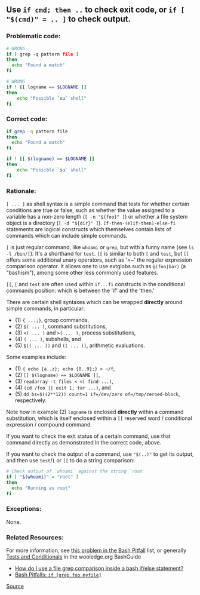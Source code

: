 ## Use `if cmd; then ..` to check exit code, or `if [ "$(cmd)" = .. ]` to check output.

### Problematic code:
```sh
# WRONG
if [ grep -q pattern file ]
then
  echo "Found a match"
fi
```

```sh
# WRONG
if ! [[ logname == $LOGNAME ]]
then
    echo "Possible `su` shell"
fi
```


### Correct code:
```sh
if grep -q pattern file
then
  echo "Found a match"
fi
```

```sh
if ! [[ $(logname) == $LOGNAME ]]
then
    echo "Possible `su` shell"
fi
```


### Rationale:
`[ ... ]` as shell syntax is a simple command that tests for whether certain conditions are true or false, such as whether the value assigned to a variable has a non-zero length (`[ -n "${foo}" ]`) or whether a file system object is a directory (`[ -d "${dir}" ]`). `If-then-(elif-then)-else-fi` statements are logical constructs which themselves contain lists of commands which can include simple commands. 

`[` is just regular command, like `whoami` or `grep`, but with a funny name (see `ls -l /bin/[`). It's a shorthand for `test`. `[[` is similar to both `[` and `test`, but `[[` offers some additional unary operators, such as '=~' the regular expression comparison operator.  It allows one to use extglobs such as `@(foo|bar)` (a "bashism"), among some other less commonly used features. 

`[[`, `[` and `test` are often used within `if...fi` constructs in the conditional commands position: which is between the 'if' and the 'then.' 

There are certain shell syntaxes which can be wrapped **directly** around simple commands, in particular:
- (1)  `{ ...;}`, group commands, 
- (2)  `$( ... )`, command substitutions, 
- (3)  `<( ... )` and `>( ... )`, process substitutions, 
- (4)  `( ... )`, subshells, and
- (5)  `$(( ... ))` and `(( ... ))`, arithmetic evaluations.

Some examples include: 
- (1)  `{ echo {a..z}; echo {0..9};} > ~/f`, 
- (2)  `[[ $(logname) == $LOGNAME ]]`, 
- (3)  `readarray -t files < <( find ...)`,
- (4)  `(cd /foo || exit 1; tar ...)`, and
- (5)  `dd bs=$((2**12)) count=1 if=/dev/zero of=/tmp/zeroed-block`, respectively.  

Note how in example (2) `logname` is enclosed **directly** within a command substitution, which is itself enclosed within a `[[` reserved word / conditional expression / compound command. 

If you want to check the exit status of a certain command, use that command directly as demonstrated in the correct code, above.

If you want to check the output of a command, use `"$(..)"` to get its output, and then use `test`/`[` or  `[[` to do a string comparison:

```sh
# Check output of `whoami` against the string `root`
if [ "$(whoami)" = "root" ]
then
  echo "Running as root"
fi
```


### Exceptions:

None.


### Related Resources:

For more information, see [this problem in the Bash Pitfall](http://mywiki.wooledge.org/BashPitfalls#if_.5Bgrep_foo_myfile.5D) list, or generally [Tests and Conditionals](http://mywiki.wooledge.org/BashGuide/TestsAndConditionals) in the wooledge.org BashGuide 

* [How do I use a file grep comparison inside a bash if/else statement?](https://stackoverflow.com/questions/2480584/how-do-i-use-a-file-grep-comparison-inside-a-bash-if-else-statement)
* [Bash Pitfalls: `if [grep foo myfile]`](https://mywiki.wooledge.org/BashPitfalls#if_.5Bgrep_foo_myfile.5D)

[Source](https://github.com/koalaman/shellcheck/wiki/SC1014)

